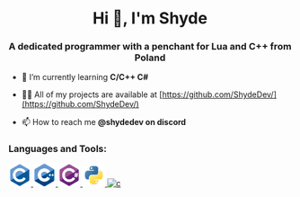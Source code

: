 <h1 align="center">Hi 👋, I'm Shyde</h1>
<h3 align="center">A dedicated programmer with a penchant for Lua and C++ from Poland</h3>

- 🌱 I’m currently learning **C/C++ C#**

- 👨‍💻 All of my projects are available at [https://github.com/ShydeDev/](https://github.com/ShydeDev/)

- 📫 How to reach me **@shydedev on discord**


<h3 align="left">Languages and Tools:</h3>
<p align="left"> <a href="https://www.cprogramming.com/" target="_blank" rel="noreferrer"> <img src="https://raw.githubusercontent.com/devicons/devicon/master/icons/c/c-original.svg" alt="c" width="40" height="40"/> </a> <a href="https://www.w3schools.com/cpp/" target="_blank" rel="noreferrer"> <img src="https://raw.githubusercontent.com/devicons/devicon/master/icons/cplusplus/cplusplus-original.svg" alt="cplusplus" width="40" height="40"/> </a> <a href="https://www.w3schools.com/cs/" target="_blank" rel="noreferrer"> <img src="https://raw.githubusercontent.com/devicons/devicon/master/icons/csharp/csharp-original.svg" alt="csharp" width="40" height="40"/> </a> <a href="https://www.python.org" target="_blank" rel="noreferrer"> <img src="https://raw.githubusercontent.com/devicons/devicon/master/icons/python/python-original.svg" alt="python" width="40" height="40"/> </a> <a href="https://luau-lang.org/" target="_blank" rel="noreferrer"> <img src="https://upload.wikimedia.org/wikipedia/commons/thumb/8/8f/Luau_Logo_%28Programming_Language%29.svg/2048px-Luau_Logo_%28Programming_Language%29.svg.png" alt="c" width="40" height="40"/> </a> </p>
